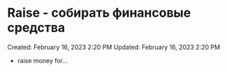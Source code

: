 # Raise - собирать финансовые средства

Created: February 16, 2023 2:20 PM
Updated: February 16, 2023 2:20 PM

- raise money for...